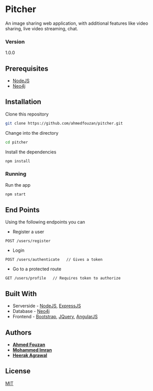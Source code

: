 # Pitcher

An image sharing web application, with additional features like video sharing, live video streaming, chat.

### Version
1.0.0

## Prerequisites

* [NodeJS](https://nodejs.org/)
* [Neo4j](https://neo4j.com/)

## Installation

Clone this repository

```bash
git clone https://github.com/ahmedfouzan/pitcher.git
```

Change into the directory

```bash
cd pitcher
```

Install the dependencies

```bash
npm install
```

### Running

Run the app

```bash
npm start
```

## End Points

Using the following endpoints you can

* Register a user

```
POST /users/register
```

* Login

```
POST /users/authenticate   // Gives a token
```

* Go to a protected route

```
GET /users/profile   // Requires token to authorize
```

## Built With

* Serverside - [NodeJS](https://nodejs.org/), [ExpressJS](http://expressjs.com/)
* Database - [Neo4j](https://neo4j.com/)
* Frontend - [Bootstrap](https://getbootstrap.com/), [JQuery](https://jquery.com/), [AngularJS](http://angularjs.org/)

## Authors

* [**Ahmed Fouzan**](https://github.com/ahmedfouzan)
* [**Mohammed Imran**](https://github.com/imran-14)
* [**Heerak Agrawal**](https://github.com/heerak23)

## License

[MIT](http://opensource.org/licenses/MIT)